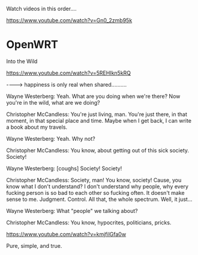 Watch videos in this order....


https://www.youtube.com/watch?v=Gn0_2zmb95k



# OpenWRT
Into the Wild


https://www.youtube.com/watch?v=5REHIkn5kRQ 





----> happiness is only real when shared..........




Wayne Westerberg: Yeah. What are you doing when we're there? Now you're in the wild, what are we doing?

Christopher McCandless: You're just living, man. You're just there, in that moment, in that special place and time. Maybe when I get back, I can write a book about my travels.

Wayne Westerberg: Yeah. Why not?

Christopher McCandless: You know, about getting out of this sick society. Society!

Wayne Westerberg: [coughs] Society! Society!

Christopher McCandless: Society, man! You know, society! Cause, you know what I don't understand? I don't understand why people, why every fucking person is so bad to each other so fucking often. It doesn't make sense to me. Judgment. Control. All that, the whole spectrum. Well, it just...

Wayne Westerberg: What "people" we talking about?

Christopher McCandless: You know, hypocrites, politicians, pricks.




https://www.youtube.com/watch?v=kmjfilGfa0w

Pure, simple, and true. 
